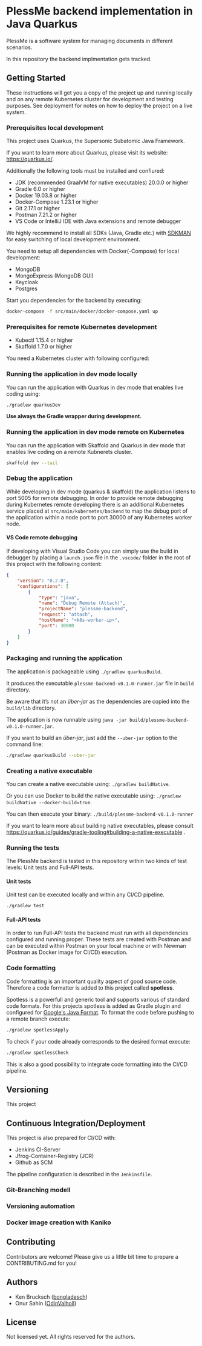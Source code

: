 # PlessMe backend implementation in Java Quarkus

PlessMe is a software system for managing documents in different scenarios.

In this repository the backend implmentation gets tracked.

## Getting Started

These instructions will get you a copy of the project up and running locally and on any remote Kubernetes cluster for development and testing purposes. See deployment for notes on how to deploy the project on a live system.

### Prerequisites local development

This project uses Quarkus, the Supersonic Subatomic Java Framework.

If you want to learn more about Quarkus, please visit its website: <https://quarkus.io/>.

Additionally the following tools must be installed and confiured:

* JDK (recommended GraalVM for native executables) 20.0.0 or higher
* Gradle 6.0 or higher
* Docker 19.03.8 or higher
* Docker-Compose  1.23.1 or higher
* Git 2.17.1 or higher
* Postman 7.21.2 or higher
* VS Code or IntelliJ IDE with Java extensions and remote debugger

We highly recommend to install all SDKs (Java, Gradle etc.) with [SDKMAN](https://sdkman.io/) for easy switching of local development environment.

You need to setup all dependencies with Docker(-Compose) for local development:

* MongoDB
* MongoExpress (MongoDB GUI)
* Keycloak
* Postgres

Start you dependencies for the backend by executing:

```bash
docker-compose -f src/main/docker/docker-compose.yaml up
```

### Prerequisites for remote Kubernetes development

* Kubectl 1.15.4 or higher
* Skaffold 1.7.0 or higher

You need a Kubernetes cluster with following configured:

<!-- TODO example to configure Kubernetes for remote development -->

### Running the application in dev mode locally

You can run the application with Quarkus in dev mode that enables live coding using:

```bash
./gradlew quarkusDev
```

**Use always the Gradle wrapper during development.**

### Running the application in dev mode remote on Kubernetes

You can run the application with Skaffold and Quarkus in dev mode that enables live coding on a remote Kubnerets cluster.

```bash
skaffold dev --tail
```

### Debug the application

While developing in dev mode (quarkus & skaffold) the application listens to port 5005 for remote debugging.
In order to provide remote debugging during Kubernetes remote developing there is an additional Kubernetes service
placed at `src/main/kubernetes/backend` to map the debug port of the application within a node port to port 30000
of any Kubernetes worker node.

#### VS Code remote debugging

If developing with Visual Studio Code you can simply use the build in debugger by placing a `launch.json` file in the `.vscode/`
folder in the root of this project with the following content:

```json
{
    "version": "0.2.0",
    "configurations": [
        {
            "type": "java",
            "name": "Debug Remote (Attach)",
            "projectName": "plessme-backend",
            "request": "attach",
            "hostName": "<k8s-worker-ip>",
            "port": 30000
        }
    ]
}
```

### Packaging and running the application

The application is packageable using `./gradlew quarkusBuild`.
<!---freshmark SECTION
output = "It produces the executable `plessme-backend-{{version}}-runner.jar` file in `build` directory.";
-->
It produces the executable `plessme-backend-v0.1.0-runner.jar` file in `build` directory.
<!---freshmark /SECTION -->
Be aware that it’s not an _über-jar_ as the dependencies are copied into the `build/lib` directory.
<!---freshmark SECTION
output = "The application is now runnable using `java -jar build/plessme-backend-{{version}}-runner.jar`.";
-->
The application is now runnable using `java -jar build/plessme-backend-v0.1.0-runner.jar`.
<!---freshmark /SECTION -->
If you want to build an _über-jar_, just add the `--uber-jar` option to the command line:

```bash
./gradlew quarkusBuild --uber-jar
```

### Creating a native executable

You can create a native executable using: `./gradlew buildNative`.

Or you can use Docker to build the native executable using: `./gradlew buildNative --docker-build=true`.
<!---freshmark SECTION
output = "You can then execute your binary: `./build/plessme-backend-{{version}}-runner`";
-->
You can then execute your binary: `./build/plessme-backend-v0.1.0-runner`
<!---freshmark /SECTION -->
If you want to learn more about building native executables, please consult <https://quarkus.io/guides/gradle-tooling#building-a-native-executable> .

### Running the tests

The PlessMe backend is tested in this repository within two kinds of test levels: Unit tests and Full-API tests.

#### Unit tests

Unit test can be executed locally and within any CI/CD pipeline.

```bash
./gradlew test
```

#### Full-API tests

In order to run Full-API tests the backend must run with all dependencies configured and running proper.
These tests are created with Postman and can be executed within Postman on your local machine or with Newman (Postman as Docker image for CI/CD) execution.

<!-- TODO add description how to handle Postman test collections -->

### Code formatting

Code formatting is an important quality aspect of good source code. Therefore a code formatter is added to this project called **spotless**.

Spotless is a powerfull and generic tool and supports various of standard code formats. For this projects spotless is added as Gradle plugin
and configured for [Google's Java Format](https://github.com/google/google-java-format).
To format the code before pushing to a remote branch execute:

```bash
./gradlew spotlessApply
```

To check if your code already corresponds to the desired format execute:

```bash
./gradlew spotlessCheck
```

This is also a good possibility to integrate code formatting into the CI/CD pipeline.

## Versioning

This project

## Continuous Integration/Deployment

This project is also prepared for CI/CD with:

* Jenkins CI-Server
* Jfrog-Container-Registry (JCR)
* Github as SCM

The pipeline configuration is described in the `Jenkinsfile`.

<!-- Add more information about CI/CD process -->

### Git-Branching modell

### Versioning automation

### Docker image creation with Kaniko

## Contributing

Contributors are welcome! Please give us a little bit time to prepare a CONTRIBUTING.md for you!

<!-- Add more information about contributing with an own CONTRIBUTING.md file and a code of conduct -->

## Authors

* Ken Brucksch ([bongladesch](https://github.com/bongladesch))
* Onur Sahin ([OdinValholl](https://github.com/OdinValholl))

## License

Not licensed yet. All rights reserved for the authors.

<!-- Add licensing with a license file and headers to all source files -->
